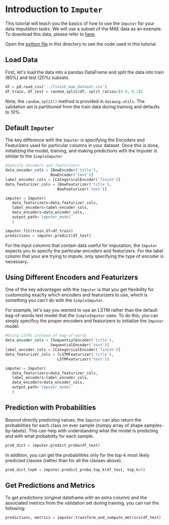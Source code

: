 Introduction to `Imputer`
================================

This tutorial will teach you the basics of how to use the `Imputer` for your data imputation tasks. We will use a subset of the MAE data as an example. To download this data, please refer to [here](../README.md#data).

Open the [python file](./imputer_intro.py)  in this directory to see the code used in this tutorial.

## Load Data
First, let's load the data into a pandas DataFrame and split the data into train (80%) and test (20%) subsets.

 ```python
df = pd.read_csv('../finish_mae_dataset.csv')
df_train, df_test = random_split(df, split_ratios=[0.8, 0.2])
 ```

Note, the `random_split()` method is provided in `datawig.utils`. The validation set is partitioned from the train data during training and defaults to 10%.

## Default `Imputer`

The key difference with the `Imputer` is specifying the Encoders and Featurizers used for particular columns in your dataset. Once this is done, initializing the model, training, and making predictions with the Imputer is similar to the `SimpleImputer`

 ```python
 #Specify encoders and featurizers
data_encoder_cols = [BowEncoder('title'),
					 BowEncoder('text')]
label_encoder_cols = [CategoricalEncoder('finish')]
data_featurizer_cols = [BowFeaturizer('title'),
						BowFeaturizer('text')]

imputer = Imputer(
	data_featurizers=data_featurizer_cols,
	label_encoders=label_encoder_cols,
	data_encoders=data_encoder_cols,
	output_path='imputer_model'
	)

imputer.fit(train_df=df_train)
predictions = imputer.predict(df_test)
 ```
 
For the input columns that contain data useful for imputation, the `Imputer` expects you to specify the particular encoders and featurizers. For the label column that your are trying to impute, only specifying the type of encoder is necessary.

## Using Different Encoders and Featurizers

One of the key advantages with the `Imputer` is that you get flexibility for customizing exactly which encoders and featurizers to use, which is something you can't do with the `SimpleImputer`. 

For example, let's say you wanted to use an LSTM rather than the default bag-of-words text model that the `SimpleImputer` uses. To do this, you can simply specificy the proper encoders and featurizers to initialize the `Imputer` model.

 ```python
 #Using LSTMs instead of bag-of-words
data_encoder_cols = [SequentialEncoder('title'),
					 SequentialEncoder('text')]
label_encoder_cols = [CategoricalEncoder('finish')]
data_featurizer_cols = [LSTMFeaturizer('title'),
						LSTMFeaturizer('text')]

imputer = Imputer(
	data_featurizers=data_featurizer_cols,
	label_encoders=label_encoder_cols,
	data_encoders=data_encoder_cols,
	output_path='imputer_model'
	)
 ```
 
## Prediction with Probabilities
Beyond directly predicting values, the `Imputer` can also return the probabilities for each class on ever sample (numpy array of shape samples-by-labels). This can help with understanding what the model is predicting and with what probability for each sample.

```python
prob_dict = imputer.predict_proba(df_test)
```

In addition, you can get the probabilities only for the top-k most likely predicted classes (rather than for all the classes above).

```python
prob_dict_topk = imputer.predict_proba_top_k(df_test, top_k=5)
```

## Get Predictions and Metrics
To get predictions (original dataframe with an extra column) and the associated metrics from the validation set during training, you can run the following:

```python
predictions, metrics = imputer.transform_and_compute_metrics(df_test)
```